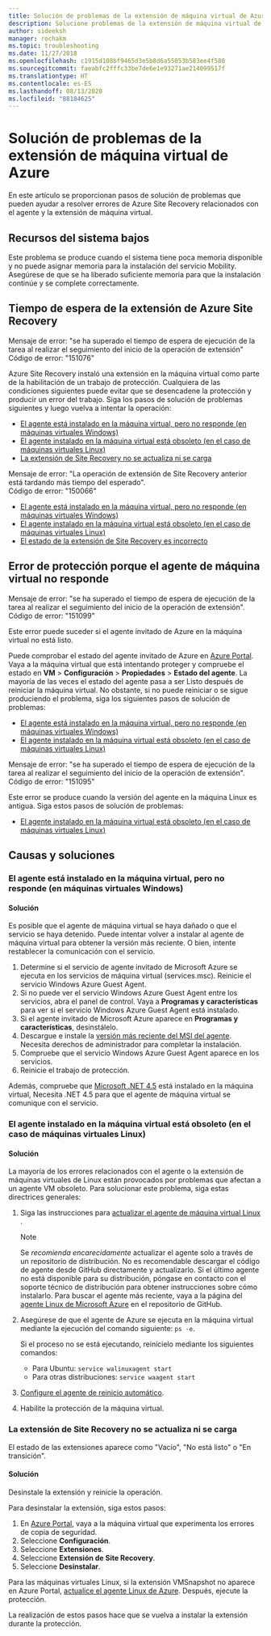 ```yaml
---
title: Solución de problemas de la extensión de máquina virtual de Azure para la recuperación ante desastres con Azure Site Recovery
description: Solucione problemas de la extensión de máquina virtual de Azure para la recuperación ante desastres con Azure Site Recovery.
author: sideeksh
manager: rochakm
ms.topic: troubleshooting
ms.date: 11/27/2018
ms.openlocfilehash: c1915d108bf9465d3e5b8d6a55053b583ee4f580
ms.sourcegitcommit: faeabfc2fffc33be7de6e1e93271ae214099517f
ms.translationtype: HT
ms.contentlocale: es-ES
ms.lasthandoff: 08/13/2020
ms.locfileid: "88184625"
---
```

# <a name="troubleshoot-azure-vm-extension-issues"></a>Solución de problemas de la extensión de máquina virtual de Azure

En este artículo se proporcionan pasos de solución de problemas que pueden ayudar a resolver errores de Azure Site Recovery relacionados con el agente y la extensión de máquina virtual.

## <a name="low-system-resources"></a>Recursos del sistema bajos

Este problema se produce cuando el sistema tiene poca memoria disponible y no puede asignar memoria para la instalación del servicio Mobility. Asegúrese de que se ha liberado suficiente memoria para que la instalación continúe y se complete correctamente.

## <a name="azure-site-recovery-extension-time-out"></a>Tiempo de espera de la extensión de Azure Site Recovery  

Mensaje de error: "se ha superado el tiempo de espera de ejecución de la tarea al realizar el seguimiento del inicio de la operación de extensión"<br>
Código de error: "151076"

 Azure Site Recovery instaló una extensión en la máquina virtual como parte de la habilitación de un trabajo de protección. Cualquiera de las condiciones siguientes puede evitar que se desencadene la protección y producir un error del trabajo. Siga los pasos de solución de problemas siguientes y luego vuelva a intentar la operación:

- [El agente está instalado en la máquina virtual, pero no responde (en máquinas virtuales Windows)](#the-agent-installed-in-the-vm-but-unresponsive-for-windows-vms)
- [El agente instalado en la máquina virtual está obsoleto (en el caso de máquinas virtuales Linux)](#the-agent-installed-in-the-vm-is-out-of-date-for-linux-vms)
- [La extensión de Site Recovery no se actualiza ni se carga](#the-site-recovery-extension-fails-to-update-or-load)

Mensaje de error: "La operación de extensión de Site Recovery anterior está tardando más tiempo del esperado".<br>
Código de error: "150066"

- [El agente está instalado en la máquina virtual, pero no responde (en máquinas virtuales Windows)](#the-agent-installed-in-the-vm-but-unresponsive-for-windows-vms)
- [El agente instalado en la máquina virtual está obsoleto (en el caso de máquinas virtuales Linux)](#the-agent-installed-in-the-vm-is-out-of-date-for-linux-vms)
- [El estado de la extensión de Site Recovery es incorrecto](#the-site-recovery-extension-fails-to-update-or-load)

## <a name="protection-fails-because-the-vm-agent-is-unresponsive"></a>Error de protección porque el agente de máquina virtual no responde

Mensaje de error: "se ha superado el tiempo de espera de ejecución de la tarea al realizar el seguimiento del inicio de la operación de extensión".<br>
Código de error: "151099"

Este error puede suceder si el agente invitado de Azure en la máquina virtual no está listo.

Puede comprobar el estado del agente invitado de Azure en [Azure Portal](https://portal.azure.com/). Vaya a la máquina virtual que está intentando proteger y compruebe el estado en **VM** > **Configuración** > **Propiedades** > **Estado del agente**. La mayoría de las veces el estado del agente pasa a ser Listo después de reiniciar la máquina virtual. No obstante, si no puede reiniciar o se sigue produciendo el problema, siga los siguientes pasos de solución de problemas:

- [El agente está instalado en la máquina virtual, pero no responde (en máquinas virtuales Windows)](#the-agent-installed-in-the-vm-but-unresponsive-for-windows-vms)
- [El agente instalado en la máquina virtual está obsoleto (en el caso de máquinas virtuales Linux)](#the-agent-installed-in-the-vm-is-out-of-date-for-linux-vms)


Mensaje de error: "se ha superado el tiempo de espera de ejecución de la tarea al realizar el seguimiento del inicio de la operación de extensión".<br>
Código de error: "151095"

Este error se produce cuando la versión del agente en la máquina Linux es antigua. Siga estos pasos de solución de problemas:

- [El agente instalado en la máquina virtual está obsoleto (en el caso de máquinas virtuales Linux)](#the-agent-installed-in-the-vm-is-out-of-date-for-linux-vms)  

## <a name="causes-and-solutions"></a>Causas y soluciones

### <a name="the-agent-is-installed-in-the-vm-but-its-unresponsive-for-windows-vms"></a><a name="the-agent-installed-in-the-vm-but-unresponsive-for-windows-vms"></a>El agente está instalado en la máquina virtual, pero no responde (en máquinas virtuales Windows)

#### <a name="solution"></a>Solución
Es posible que el agente de máquina virtual se haya dañado o que el servicio se haya detenido. Puede intentar volver a instalar al agente de máquina virtual para obtener la versión más reciente. O bien, intente restablecer la comunicación con el servicio.

1. Determine si el servicio de agente invitado de Microsoft Azure se ejecuta en los servicios de máquina virtual (services.msc). Reinicie el servicio Windows Azure Guest Agent.    
1. Si no puede ver el servicio Windows Azure Guest Agent entre los servicios, abra el panel de control. Vaya a **Programas y características** para ver si el servicio Windows Azure Guest Agent está instalado.
1. Si el agente invitado de Microsoft Azure aparece en **Programas y características**, desinstálelo.
1. Descargue e instale la [versión más reciente del MSI del agente](https://go.microsoft.com/fwlink/?LinkID=394789&clcid=0x409). Necesita derechos de administrador para completar la instalación.
1. Compruebe que el servicio Windows Azure Guest Agent aparece en los servicios.
1. Reinicie el trabajo de protección.

Además, compruebe que [Microsoft .NET 4.5](/dotnet/framework/migration-guide/how-to-determine-which-versions-are-installed) está instalado en la máquina virtual, Necesita .NET 4.5 para que el agente de máquina virtual se comunique con el servicio.

### <a name="the-agent-installed-in-the-vm-is-out-of-date-for-linux-vms"></a>El agente instalado en la máquina virtual está obsoleto (en el caso de máquinas virtuales Linux)

#### <a name="solution"></a>Solución
La mayoría de los errores relacionados con el agente o la extensión de máquinas virtuales de Linux están provocados por problemas que afectan a un agente VM obsoleto. Para solucionar este problema, siga estas directrices generales:

1. Siga las instrucciones para [actualizar el agente de máquina virtual Linux ](../virtual-machines/extensions/update-linux-agent.md).

   > [!NOTE]
   > Se *recomienda encarecidamente* actualizar el agente solo a través de un repositorio de distribución. No es recomendable descargar el código de agente desde GitHub directamente y actualizarlo. Si el último agente no está disponible para su distribución, póngase en contacto con el soporte técnico de distribución para obtener instrucciones sobre cómo instalarlo. Para buscar el agente más reciente, vaya a la página del [agente Linux de Microsoft Azure](https://github.com/Azure/WALinuxAgent/releases) en el repositorio de GitHub.

1. Asegúrese de que el agente de Azure se ejecuta en la máquina virtual mediante la ejecución del comando siguiente: `ps -e`.

   Si el proceso no se está ejecutando, reinícielo mediante los siguientes comandos:

   - Para Ubuntu: `service walinuxagent start`
   - Para otras distribuciones: `service waagent start`

1. [Configure el agente de reinicio automático](https://github.com/Azure/WALinuxAgent/wiki/Known-Issues#mitigate_agent_crash).
1. Habilite la protección de la máquina virtual.

### <a name="the-site-recovery-extension-fails-to-update-or-load"></a>La extensión de Site Recovery no se actualiza ni se carga

El estado de las extensiones aparece como "Vacío", "No está listo" o "En transición".

#### <a name="solution"></a>Solución

Desinstale la extensión y reinicie la operación.

Para desinstalar la extensión, siga estos pasos:

1. En [Azure Portal](https://portal.azure.com/), vaya a la máquina virtual que experimenta los errores de copia de seguridad.
1. Seleccione **Configuración**.
1. Seleccione **Extensiones**.
1. Seleccione **Extensión de Site Recovery**.
1. Seleccione **Desinstalar**.

Para las máquinas virtuales Linux, si la extensión VMSnapshot no aparece en Azure Portal, [actualice el agente Linux de Azure](../virtual-machines/extensions/update-linux-agent.md). Después, ejecute la protección.

La realización de estos pasos hace que se vuelva a instalar la extensión durante la protección.
